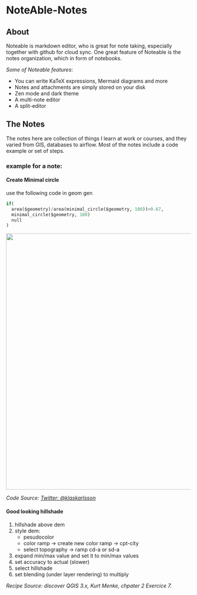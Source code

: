 # NoteAble-Notes

## About

Noteable is markdown editor, who is great for note taking, especially together with github for cloud sync.
One great feature of Noteable is the notes organization, which in form of notebooks. 

*Some of Noteable features*:

* You can write KaTeX expressions, Mermaid diagrams and more
* Notes and attachments are simply stored on your disk
* Zen mode and dark theme
* A multi-note editor
* A split-editor

## The Notes

The notes here are collection of things I learn at work or courses, and they varied from GIS, databases to airflow. Most of the notes include a code example or set of steps.

### example for a note:

#### Create Minimal circle

use the following code in geom gen
```python
if(
  area($geometry)/area(minimal_circle($geometry, 100))>0.67,
  minimal_circle($geometry, 100)
  null
)
```

<p align="center">
  <img src="https://pbs.twimg.com/media/ER86y_tWoAIQV21?format=jpg&name=medium" width="700">
</p>

*Code Source: [Twitter: @klaskarlsson](https://twitter.com/klaskarlsson/status/1233769749240336385/photo/1)*

#### Good looking hillshade

1. hillshade above dem
2. style dem:
    * pesudocolor
    * color ramp -> create new color ramp -> cpt-city
    * select topography -> ramp cd-a or sd-a
3. expand min/max value and set it to min/max values
4. set accuracy to actual (slower)
5. select hillshade
6. set blending (under layer rendering) to multiply

*Recipe Source: discover QGIS 3.x, Kurt Menke, chpater 2 Exercice 7.*
